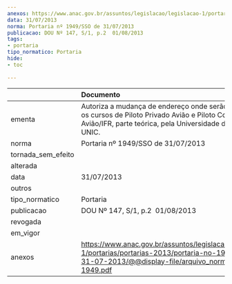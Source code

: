 ```yaml
---
anexos: https://www.anac.gov.br/assuntos/legislacao/legislacao-1/portarias/portarias-2013/portaria-no-1949-sso-de-31-07-2013/@@display-file/arquivo_norma/PA2013-1949.pdf
data: 31/07/2013
norma: Portaria nº 1949/SSO de 31/07/2013
publicacao: DOU Nº 147, S/1, p.2  01/08/2013
tags:
- portaria
tipo_normatico: Portaria
hide: 
- toc 
 
---
```


|                    | Documento                                                                                                                                                                |
|:-------------------|:-------------------------------------------------------------------------------------------------------------------------------------------------------------------------|
| ementa             | Autoriza a mudança de endereço onde serão ministrados os cursos de Piloto Privado Avião e Piloto Comercial Avião/IFR, parte teórica, pela Universidade de Cuiabá - UNIC. |
| norma              | Portaria nº 1949/SSO de 31/07/2013                                                                                                                                       |
| tornada_sem_efeito |                                                                                                                                                                          |
| alterada           |                                                                                                                                                                          |
| data               | 31/07/2013                                                                                                                                                               |
| outros             |                                                                                                                                                                          |
| tipo_normatico     | Portaria                                                                                                                                                                 |
| publicacao         | DOU Nº 147, S/1, p.2  01/08/2013                                                                                                                                         |
| revogada           |                                                                                                                                                                          |
| em_vigor           |                                                                                                                                                                          |
| anexos             | https://www.anac.gov.br/assuntos/legislacao/legislacao-1/portarias/portarias-2013/portaria-no-1949-sso-de-31-07-2013/@@display-file/arquivo_norma/PA2013-1949.pdf        |